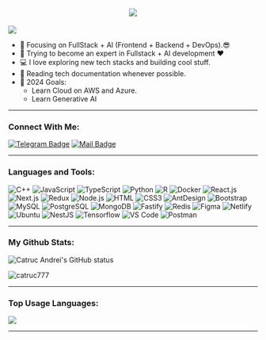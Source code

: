 <h1 align="center">
  <a href="https://git.io/typing-svg">
    <img src="https://readme-typing-svg.herokuapp.com/?lines=Hello,+there!+👋;This+is+Catruc+Andrei.;Nice+to+meet+you!&center=true&size=30">
  </a>
</h1>

![](https://komarev.com/ghpvc/?username=catrucdev&color=brightgreen)

- 🔭 Focusing on FullStack + AI (Frontend + Backend + DevOps).😎
- 🌱 Trying to become an expert in Fullstack + AI development ❤
- 💻 I love exploring new tech stacks and building cool stuff.
- 📰 Reading tech documentation whenever possible.
- 🥅 2024 Goals:
  - Learn Cloud on AWS and Azure.
  - Learn Generative AI

---

### Connect With Me:

[![Telegram Badge](https://img.shields.io/badge/Telegram-1877F2?style=for-the-badge&logo=telegram&logoColor=white)](https://t.me/bandit_of_justice)
[![Mail Badge](https://img.shields.io/badge/Gmail-D14836?style=for-the-badge&logo=gmail&logoColor=white)](mailto:ifresh.2004@gmail.com)

---

### Languages and Tools:

![C++](https://img.shields.io/badge/C++-F7F7F7?style=flat-square&logo=C&logoColor=00A7D0)
![JavaScript](https://img.shields.io/badge/JavaScript-F7DF1E?style=flat-square&logo=javascript&logoColor=black)
![TypeScript](https://img.shields.io/badge/TypeScript-007ACC?style=flat-square&logo=typescript&logoColor=white)
![Python](https://img.shields.io/badge/Python-007ACC?style=flat-square&logo=Python&logoColor=61DAFB)
![R](https://img.shields.io/badge/R-F7F7F7?style=flat-square&logo=R&logoColor=00A7D0)
![Docker](https://img.shields.io/badge/Docker-0CC1F3?style=flat-square&logo=docker&logoColor=white)
![React.js](https://img.shields.io/badge/React.js-0081CB?style=flat-square&logo=react&logoColor=61DAFB)
![Next.js](https://img.shields.io/badge/Next.js-f7f7f7?style=flastic&logo=Next.js&logoColor=000000)
![Redux](https://img.shields.io/badge/Redux-black?style=flastic&logo=Redux&logoColor=764ABC)
![Node.js](https://img.shields.io/badge/Node.js-43853D?style=flat-square&logo=node.js&logoColor=white)
![HTML](https://img.shields.io/badge/HTML5-E34F26?style=flat-square&logo=html5&logoColor=white)
![CSS3](https://img.shields.io/badge/CSS3-1572B6?style=flat-square&logo=css3&logoColor=white)
![AntDesign](https://img.shields.io/badge/AntDesign-f7f7f7?style=flastic&logo=AntDesign&logoColor=0170FE)
![Bootstrap](https://img.shields.io/badge/Bootstrap-563D7C?style=flat-square&logo=bootstrap&logoColor=white)
![MySQL](https://img.shields.io/badge/MySQL-005C84?style=flat-square&logo=mysql&logoColor=white)
![PostgreSQL](https://img.shields.io/badge/PostgreSQL-31658D?style=flastic&logo=PostgreSQL&logoColor=white)
![MongoDB](https://img.shields.io/badge/MongoDB-F7F7F7?style=flat-square&logo=mongodb&logoColor=49A248)
![Fastify](https://img.shields.io/badge/Fastify-F7F7F7?style=flat-square&logo=fastify&logoColor=49A248)
![Redis](https://img.shields.io/badge/redis-%23DD0031.svg?&style=flat-square&logo=redis&logoColor=white)
![Figma](https://img.shields.io/badge/Figma-f7f7f7?style=flastic&logo=Figma&logoColor=F24E1E)
![Netlify](https://img.shields.io/badge/Netlify-00C7B7?style=flat-square&logo=netlify&logoColor=white)
![Ubuntu](https://img.shields.io/badge/Ubuntu-E05924?style=flat-square&logo=ubuntu&logoColor=black)
![NestJS](https://img.shields.io/badge/Nestjs-000000?style=flat-square&logo=nestjs&logoColor=D9224D)
![Tensorflow](https://img.shields.io/badge/Tensorflow-yellow?style=flat-square&logo=Tensorflow&logoColor=00A7D0)
![VS Code](https://img.shields.io/badge/VisualStudio-2C2B30?style=flastic&logo=VisualStudioCode&logoColor=007ACC)
![Postman](https://img.shields.io/badge/Postman-f7f7f7?style=flastic&logo=Postman&logoColor=FF6C37)

---

### My Github Stats:

<p>
  <img align="center" src="https://github-readme-stats.vercel.app/api?username=catruc777&show_icons=true&include_all_commits=true&theme=algolia&hide_border=true" alt="Catruc Andrei's GitHub status" />
</p>
<p>
  <img align="center" src="https://github-readme-streak-stats.herokuapp.com/?user=catruc777&theme=algolia" alt="catruc777" />
</p>

---

### Top Usage Languages:

<img align="center" src="https://github-readme-stats.vercel.app/api/top-langs/?username=catruc777&layout=compact&theme=algolia&hide_border=true&&langs_count=10" />

---
